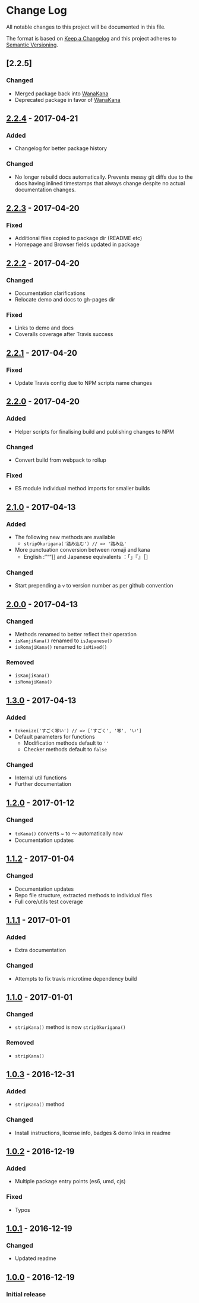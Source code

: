 # Change Log
All notable changes to this project will be documented in this file.

The format is based on [Keep a Changelog](http://keepachangelog.com/)
and this project adheres to [Semantic Versioning](http://semver.org/).

<!--
- TITLE
  - Add link at EOF to compare changes:
    - [2.2.3]: https://github.com/Kaniwani/KanaWana/compare/2.2.2...2.2.3
  - List release date in YYYY-MM-DD format
- DETAILS
  - Added: for new features.
  - Changed: for changes in existing functionality.
  - Deprecated: for once-stable features removed in upcoming releases.
  - Removed: for deprecated features removed in this release.
  - Fixed: for any bug fixes.
  - Security: to invite users to upgrade in case of vulnerabilities.
-->

## [2.2.5]
### Changed
- Merged package back into [WanaKana](https://github.com/WaniKani/WanaKana)
- Deprecated package in favor of [WanaKana](https://www.npmjs.com/package/wanakana)

## [2.2.4] - 2017-04-21
### Added
- Changelog for better package history

### Changed
- No longer rebuild docs automatically. Prevents messy git diffs due to the docs having inlined timestamps that always change despite no actual documentation changes.

## [2.2.3] - 2017-04-20
### Fixed
- Additional files copied to package dir (README etc)
- Homepage and Browser fields updated in package

## [2.2.2] - 2017-04-20
### Changed
- Documentation clarifications
- Relocate demo and docs to gh-pages dir

### Fixed
- Links to demo and docs
- Coveralls coverage after Travis success

## [2.2.1] - 2017-04-20
### Fixed
- Update Travis config due to NPM scripts name changes

## [2.2.0] - 2017-04-20
### Added
- Helper scripts for finalising build and publishing changes to NPM

### Changed
- Convert build from webpack to rollup

### Fixed
- ES module individual method imports for smaller builds

## [2.1.0] - 2017-04-13
### Added
- The following new methods are available
  - `stripOkurigana('踏み込む') // => '踏み込'`
- More punctuation conversion between romaji and kana
  - English :‘’“”[] and Japanese equivalents ：「」『』［］

### Changed
- Start prepending a `v` to version number as per github convention

## [2.0.0] - 2017-04-13
### Changed
- Methods renamed to better reflect their operation
- `isKanjiKana()` renamed to `isJapanese()`
- `isRomajiKana()` renamed to `isMixed()`

### Removed
- `isKanjiKana()`
- `isRomajiKana()`

## [1.3.0] - 2017-04-13
### Added
- `tokenize('すごく寒い') // => ['すごく', '寒', 'い']`
- Default parameters for functions
  - Modification methods default to `''`
  - Checker methods default to `false`

### Changed
- Internal util functions
- Further documentation

## [1.2.0] - 2017-01-12
### Changed
- `toKana()` converts ~ to 〜 automatically now
- Documentation updates

## [1.1.2] - 2017-01-04
### Changed
- Documentation updates
- Repo file structure, extracted methods to individual files
- Full core/utils test coverage

## [1.1.1] - 2017-01-01
### Added
- Extra documentation

### Changed
- Attempts to fix travis microtime dependency build

## [1.1.0] - 2017-01-01
### Changed
- `stripKana()` method is now `stripOkurigana()`

### Removed
- `stripKana()`

## [1.0.3] - 2016-12-31
### Added
- `stripKana()` method

### Changed
- Install instructions, license info, badges & demo links in readme

## [1.0.2] - 2016-12-19
### Added
- Multiple package entry points (es6, umd, cjs)

### Fixed
- Typos

## [1.0.1] - 2016-12-19
### Changed
- Updated readme

## [1.0.0] - 2016-12-19
### Initial release

[2.2.4]: https://github.com/Kaniwani/KanaWana/compare/v2.2.3...v2.2.4
[2.2.3]: https://github.com/Kaniwani/KanaWana/compare/v2.2.2...v2.2.3
[2.2.2]: https://github.com/Kaniwani/KanaWana/compare/v2.2.1...v2.2.2
[2.2.1]: https://github.com/Kaniwani/KanaWana/compare/v2.2.0...v2.2.1
[2.2.0]: https://github.com/Kaniwani/KanaWana/compare/v2.1.0...v2.2.0
[2.1.0]: https://github.com/Kaniwani/KanaWana/compare/2.0.0...v2.1.0
[2.0.0]: https://github.com/Kaniwani/KanaWana/compare/1.3.0...2.0.0
[1.3.0]: https://github.com/Kaniwani/KanaWana/compare/1.2.0...1.3.0
[1.2.0]: https://github.com/Kaniwani/KanaWana/compare/1.1.2...1.2.0
[1.1.2]: https://github.com/Kaniwani/KanaWana/compare/1.1.1...1.1.2
[1.1.1]: https://github.com/Kaniwani/KanaWana/compare/1.1.1...1.1.2
[1.1.0]: https://github.com/Kaniwani/KanaWana/compare/1.0.3...1.1.0
[1.0.3]: https://github.com/Kaniwani/KanaWana/compare/1.0.2...1.0.3
[1.0.2]: https://github.com/Kaniwani/KanaWana/compare/1.0.1...1.0.2
[1.0.1]: https://github.com/Kaniwani/KanaWana/compare/1.0.0...1.0.1
[1.0.0]: https://github.com/Kaniwani/KanaWana/compare/3832a36...1.0.0

